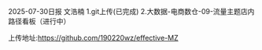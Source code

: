 2025-07-30日报 文浩楠
1.git上传(已完成)
2.大数据-电商数仓-09-流量主题店内路径看板（进行中）

上传地址:https://github.com/190220wz/effective-MZ